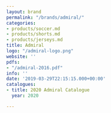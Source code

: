 ```yaml
---
layout: brand
permalink: "/brands/admiral/"
categories:
- products/soccer.md
- products/shorts.md
- products/jerseys.md
title: Admiral
logo: "/admiral-logo.png"
website: ''
pdfs:
- "/admiral-2016.pdf"
info: ''
date: '2019-03-29T22:15:15.000+00:00'
catalogues:
- title: 2020 Admiral Catalogue
  year: 2020

---
```

